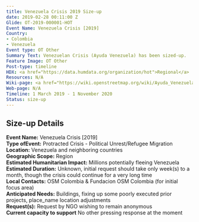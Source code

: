 ```yaml
---
title: Venezuela Crisis 2019 Size-up
date: 2019-02-28 00:11:00 Z
Glide: OT-2019-000001-HOT
Event Name: Venezuela Crisis [2019]
Country:
- Colombia
- Venezuela
Event type: OT Other
Summary Text: Venezuelan Crisis (Ayuda Venezuela) has been sized-up.
Feature Image: OT Other
Post-type: timeline
HDX: <a href="https://data.humdata.org/organization/hot">Regional</a>
Resources: N/A
Wiki-page: <a href="https://wiki.openstreetmap.org/wiki/Ayuda_Venezuela">Ayuda Venezuela</a>
Web-page: N/A
Timeline: 1 March 2019 - 1 November 2020
Status: size-up
---
```


<h2>Size-up Details</h2>

<strong>Event Name:</strong> Venezuela Crisis [2019]<br>
<strong>Type ofEvent:</strong>  Protracted Crisis - Political Unrest/Refugee Migration<br>
<strong>Location:</strong> Venezuela and neighboring countries<br>
<strong>Geographic Scope:</strong> Region<br>
<strong>Estimated Humanitarian Impact:</strong> Millions potentially fleeing Venezuela<br>
<strong>Estimated Duration:</strong>  Unknown, initial request should take only week(s) to a month, though the crisis could continue for a very long time<br>
<strong>Local Contacts:</strong>  OSM Colombia & Fundacion OSM Colombia (for initial focus area)<br>
<strong>Anticipated Needs:</strong> Buildings, fixing up some poorly executed prior projects, place_name location adjustments<br>
<strong>Request(s):</strong> Request by NGO wishing to remain anonymous<br>
<strong>Current capacity to support</strong> No other pressing response at the moment<br>
